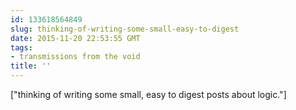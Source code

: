 ```yaml
---
id: 133618564849
slug: thinking-of-writing-some-small-easy-to-digest
date: 2015-11-20 22:53:55 GMT
tags:
- transmissions from the void
title: ''
---
```

["thinking of writing some small, easy to digest posts about logic."]